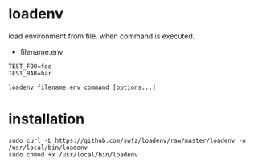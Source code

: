 # loadenv

load environment from file. when command is executed.

- filename.env

```
TEST_FOO=foo
TEST_BAR=bar
```

```
loadenv filename.env command [options...]
```

# installation

```
sudo curl -L https://github.com/swfz/loadenv/raw/master/loadenv -o /usr/local/bin/loadenv
sudo chmod +x /usr/local/bin/loadenv
```



